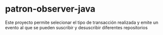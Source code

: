 ﻿# patron-observer-java

Este proyecto permite selecionar el tipo de transacción realizada y emite un evento al que se pueden suscribir y desuscribir diferentes repositorios

